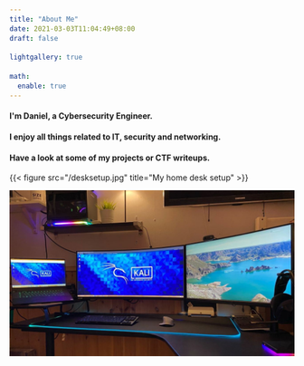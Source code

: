 ```yaml
---
title: "About Me"
date: 2021-03-03T11:04:49+08:00
draft: false

lightgallery: true

math:
  enable: true
---
```


#### I'm Daniel, a Cybersecurity Engineer.

#### I enjoy all things related to IT, security and networking.

#### Have a look at some of my projects or CTF writeups.

{{< figure src="/desksetup.jpg" title="My home desk setup" >}}

![mini-post](static/desksetup.jpg)

